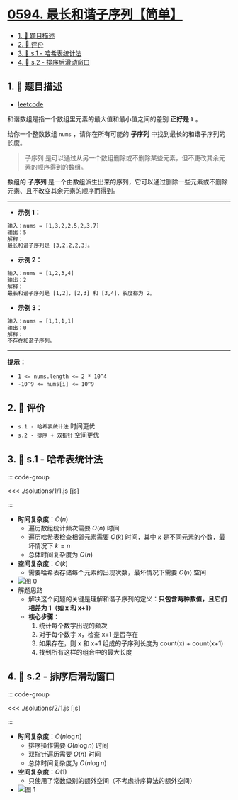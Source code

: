 # [0594. 最长和谐子序列【简单】](https://github.com/tnotesjs/TNotes.leetcode/tree/main/notes/0594.%20%E6%9C%80%E9%95%BF%E5%92%8C%E8%B0%90%E5%AD%90%E5%BA%8F%E5%88%97%E3%80%90%E7%AE%80%E5%8D%95%E3%80%91)

<!-- region:toc -->

- [1. 📝 题目描述](#1--题目描述)
- [2. 🫧 评价](#2--评价)
- [3. 🎯 s.1 - 哈希表统计法](#3--s1---哈希表统计法)
- [4. 🎯 s.2 - 排序后滑动窗口](#4--s2---排序后滑动窗口)

<!-- endregion:toc -->

## 1. 📝 题目描述

- [leetcode](https://leetcode.cn/problems/longest-harmonious-subsequence/)

和谐数组是指一个数组里元素的最大值和最小值之间的差别 **正好是 `1`** 。

给你一个整数数组 `nums` ，请你在所有可能的 **子序列** 中找到最长的和谐子序列的长度。

> 子序列 是可以通过从另一个数组删除或不删除某些元素，但不更改其余元素的顺序得到的数组。

数组的 **子序列** 是一个由数组派生出来的序列，它可以通过删除一些元素或不删除元素、且不改变其余元素的顺序而得到。

---

- **示例 1：**

```txt
输入：nums = [1,3,2,2,5,2,3,7]
输出：5
解释：
最长和谐子序列是 [3,2,2,2,3]。
```

- **示例 2：**

```txt
输入：nums = [1,2,3,4]
输出：2
解释：
最长和谐子序列是 [1,2]，[2,3] 和 [3,4]，长度都为 2。
```

- **示例 3：**

```txt
输入：nums = [1,1,1,1]
输出：0
解释：
不存在和谐子序列。
```

---

**提示：**

- `1 <= nums.length <= 2 * 10^4`
- `-10^9 <= nums[i] <= 10^9`

## 2. 🫧 评价

- `s.1 - 哈希表统计法` 时间更优
- `s.2 - 排序 + 双指针` 空间更优

## 3. 🎯 s.1 - 哈希表统计法

::: code-group

<<< ./solutions/1/1.js [js]

:::

- **时间复杂度**：$O(n)$
  - 遍历数组统计频次需要 $O(n)$ 时间
  - 遍历哈希表检查相邻元素需要 $O(k)$ 时间，其中 $k$ 是不同元素的个数，最坏情况下 $k = n$
  - 总体时间复杂度为 $O(n)$
- **空间复杂度**：$O(k)$
  - 需要哈希表存储每个元素的出现次数，最坏情况下需要 $O(n)$ 空间
- ![图 0](https://cdn.jsdelivr.net/gh/tnotesjs/imgs@main/2025-09-21-22-46-32.png)
- 解题思路
  - 解决这个问题的关键是理解和谐子序列的定义：**只包含两种数值，且它们相差为 1（如 x 和 x+1）**
  - **核心步骤**：
    1. 统计每个数字出现的频次
    2. 对于每个数字 x，检查 x+1 是否存在
    3. 如果存在，则 x 和 x+1 组成的子序列长度为 count(x) + count(x+1)
    4. 找到所有这样的组合中的最大长度

## 4. 🎯 s.2 - 排序后滑动窗口

::: code-group

<<< ./solutions/2/1.js [js]

:::

- **时间复杂度**：$O(n \log n)$
  - 排序操作需要 $O(n \log n)$ 时间
  - 双指针遍历需要 $O(n)$ 时间
  - 总体时间复杂度为 $O(n \log n)$
- **空间复杂度**：$O(1)$
  - 只使用了常数级别的额外空间（不考虑排序算法的额外空间）
- ![图 1](https://cdn.jsdelivr.net/gh/tnotesjs/imgs@main/2025-09-21-22-46-40.png)
